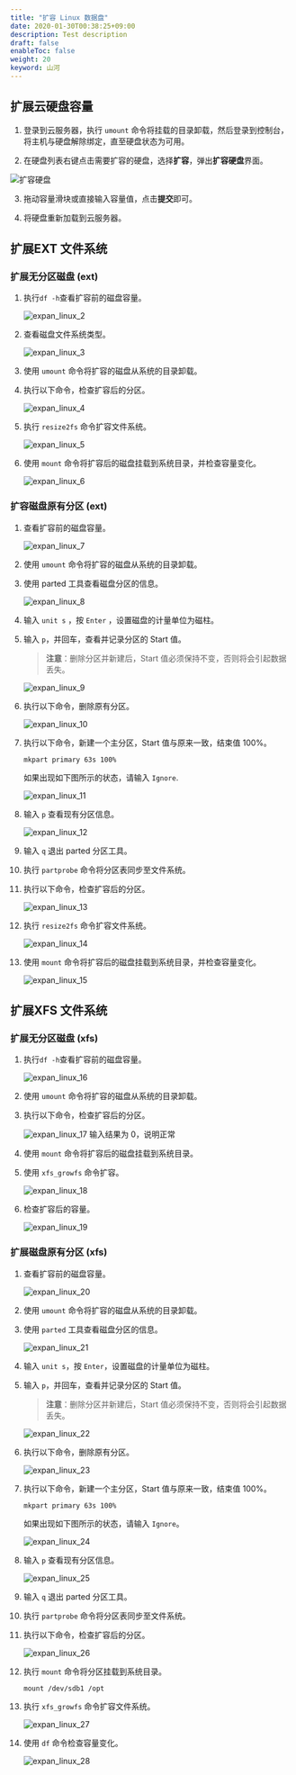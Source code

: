 ```yaml
---
title: "扩容 Linux 数据盘"
date: 2020-01-30T00:38:25+09:00
description: Test description
draft: false
enableToc: false
weight: 20
keyword: 山河
---
```


## 扩展云硬盘容量

1. 登录到云服务器，执行 `umount` 命令将挂载的目录卸载，然后登录到控制台，将主机与硬盘解除绑定，直至硬盘状态为可用。


2. 在硬盘列表右键点击需要扩容的硬盘，选择**扩容**，弹出**扩容硬盘**界面。

  ![扩容硬盘](/storage/disk/quickstart/_images/expan_linux_1_gov.png)
  
3. 拖动容量滑块或直接输入容量值，点击**提交**即可。

4. 将硬盘重新加载到云服务器。


##  扩展EXT 文件系统

### 扩展无分区磁盘 (ext)

1. 执行`df -h`查看扩容前的磁盘容量。

   ![expan_linux_2](/storage/disk/quickstart/_images/image-1568775109191.png)

2. 查看磁盘文件系统类型。

   ![expan_linux_3](/storage/disk/quickstart/_images/image-1568775112136.png)

3. 使用 `umount` 命令将扩容的磁盘从系统的目录卸载。

4. 执行以下命令，检查扩容后的分区。

   ![expan_linux_4](/storage/disk/quickstart/_images/image-1568775116295.png)

5. 执行 `resize2fs` 命令扩容文件系统。

   ![expan_linux_5](/storage/disk/quickstart/_images/image-1568775120838.png)

6. 使用 `mount` 命令将扩容后的磁盘挂载到系统目录，并检查容量变化。

   ![expan_linux_6](/storage/disk/quickstart/_images/image-1568775127021.png)

###  扩容磁盘原有分区 (ext)

1. 查看扩容前的磁盘容量。

   ![expan_linux_7](/storage/disk/quickstart/_images/image-1568775131616.png)

2. 使用 `umount` 命令将扩容的磁盘从系统的目录卸载。

3. 使用 parted 工具查看磁盘分区的信息。

   ![expan_linux_8](/storage/disk/quickstart/_images/image-1568775135401.png)

4. 输入 `unit s` ，按 `Enter` ，设置磁盘的计量单位为磁柱。

5. 输入 `p`，并回车，查看并记录分区的 Start 值。

   > **注意**：删除分区并新建后，Start 值必须保持不变，否则将会引起数据丢失。

   ![expan_linux_9](/storage/disk/quickstart/_images/image-1568775141798.png)

6. 执行以下命令，删除原有分区。

   ![expan_linux_10](/storage/disk/quickstart/_images/image-1568775146683.png)

7. 执行以下命令，新建一个主分区，Start 值与原来一致，结束值 100%。

   `mkpart primary 63s 100%`

   如果出现如下图所示的状态，请输入 `Ignore`.

   ![expan_linux_11](/storage/disk/quickstart/_images/image-1568775150955.png)

8. 输入 `p` 查看现有分区信息。

   ![expan_linux_12](/storage/disk/quickstart/_images/image-1568775153978.png)

9. 输入 `q` 退出 parted 分区工具。

10. 执行 `partprobe` 命令将分区表同步至文件系统。

11. 执行以下命令，检查扩容后的分区。

    ![expan_linux_13](/storage/disk/quickstart/_images/image-1568775166562.png)

12. 执行 `resize2fs` 命令扩容文件系统。

    ![expan_linux_14](/storage/disk/quickstart/_images/image-1568775181049.png)

13. 使用 `mount` 命令将扩容后的磁盘挂载到系统目录，并检查容量变化。

    ![expan_linux_15](/storage/disk/quickstart/_images/image-1568775184210.png)

##  扩展XFS 文件系统

### 扩展无分区磁盘 (xfs)

1. 执行`df -h`查看扩容前的磁盘容量。

   ![expan_linux_16](/storage/disk/quickstart/_images/fnLwIaSkDeorbjtM.png)

2. 使用 `umount` 命令将扩容的磁盘从系统的目录卸载。

3. 执行以下命令，检查扩容后的分区。

   ![expan_linux_17](/storage/disk/quickstart/_images/image-1568775189304.png)
   输入结果为 0，说明正常

4. 使用 `mount` 命令将扩容后的磁盘挂载到系统目录。

5. 使用 `xfs_growfs` 命令扩容。

   ![expan_linux_18](/storage/disk/quickstart/_images/image-1568775190952.png)

6. 检查扩容后的容量。

   ![expan_linux_19](/storage/disk/quickstart/_images/image-1568775196249.png)

### 扩展磁盘原有分区 (xfs)

1. 查看扩容前的磁盘容量。

   ![expan_linux_20](/storage/disk/quickstart/_images/image-1568775199434.png)

2. 使用 `umount` 命令将扩容的磁盘从系统的目录卸载。

3. 使用 `parted` 工具查看磁盘分区的信息。

   ![expan_linux_21](/storage/disk/quickstart/_images/image-1568775201575.png)

4. 输入 `unit s`，按 `Enter`，设置磁盘的计量单位为磁柱。

5. 输入 `p`，并回车，查看并记录分区的 Start 值。

   > **注意**：删除分区并新建后，Start 值必须保持不变，否则将会引起数据丢失。

   ![expan_linux_22](/storage/disk/quickstart/_images/image-1568775203109.png)

6. 执行以下命令，删除原有分区。

   ![expan_linux_23](/storage/disk/quickstart/_images/image-1568775204602.png)

7. 执行以下命令，新建一个主分区，Start 值与原来一致，结束值 100%。

   ```
   mkpart primary 63s 100%
   ```

   如果出现如下图所示的状态，请输入 `Ignore`。

   ![expan_linux_24](/storage/disk/quickstart/_images/image-1568775206304.png)

8. 输入 `p` 查看现有分区信息。

   ![expan_linux_25](/storage/disk/quickstart/_images/image-1568775207418.png)

9. 输入 `q` 退出 parted 分区工具。

10. 执行 `partprobe` 命令将分区表同步至文件系统。

11. 执行以下命令，检查扩容后的分区。

    ![expan_linux_26](/storage/disk/quickstart/_images/image-1568775209585.png)

12. 执行 `mount` 命令将分区挂载到系统目录。

    ```
    mount /dev/sdb1 /opt
    ```

13. 执行 `xfs_growfs` 命令扩容文件系统。

    ![expan_linux_27](/storage/disk/quickstart/_images/image-1568775211498.png)

14. 使用 `df` 命令检查容量变化。

    ![expan_linux_28](/storage/disk/quickstart/_images/image-1568775213026.png)
